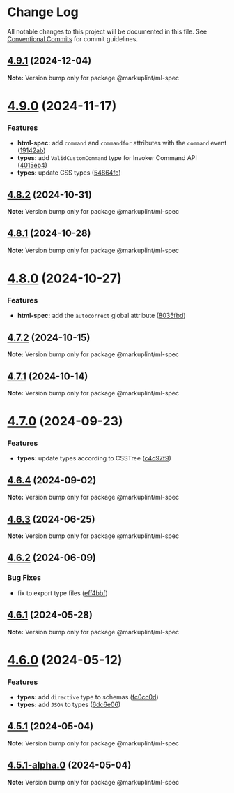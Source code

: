 # Change Log

All notable changes to this project will be documented in this file.
See [Conventional Commits](https://conventionalcommits.org) for commit guidelines.

## [4.9.1](https://github.com/markuplint/markuplint/compare/@markuplint/ml-spec@4.9.0...@markuplint/ml-spec@4.9.1) (2024-12-04)

**Note:** Version bump only for package @markuplint/ml-spec

# [4.9.0](https://github.com/markuplint/markuplint/compare/@markuplint/ml-spec@4.8.2...@markuplint/ml-spec@4.9.0) (2024-11-17)

### Features

- **html-spec:** add `command` and `commandfor` attributes with the `command` event ([19142ab](https://github.com/markuplint/markuplint/commit/19142abe2dbefdf9b333ea43001f7492793cf93e))
- **types:** add `ValidCustomCommand` type for Invoker Command API ([4015eb4](https://github.com/markuplint/markuplint/commit/4015eb404c8a538ea966af114f0676777b7c1eb6))
- **types:** update CSS types ([54864fe](https://github.com/markuplint/markuplint/commit/54864fef43e753e9549f391de19fdf8f3f1d0c86))

## [4.8.2](https://github.com/markuplint/markuplint/compare/@markuplint/ml-spec@4.8.1...@markuplint/ml-spec@4.8.2) (2024-10-31)

**Note:** Version bump only for package @markuplint/ml-spec

## [4.8.1](https://github.com/markuplint/markuplint/compare/@markuplint/ml-spec@4.8.0...@markuplint/ml-spec@4.8.1) (2024-10-28)

**Note:** Version bump only for package @markuplint/ml-spec

# [4.8.0](https://github.com/markuplint/markuplint/compare/@markuplint/ml-spec@4.7.2...@markuplint/ml-spec@4.8.0) (2024-10-27)

### Features

- **html-spec:** add the `autocorrect` global attribute ([8035fbd](https://github.com/markuplint/markuplint/commit/8035fbd183c3eb1ab722eb7093a8e5916cf4ba25))

## [4.7.2](https://github.com/markuplint/markuplint/compare/@markuplint/ml-spec@4.7.1...@markuplint/ml-spec@4.7.2) (2024-10-15)

**Note:** Version bump only for package @markuplint/ml-spec

## [4.7.1](https://github.com/markuplint/markuplint/compare/@markuplint/ml-spec@4.7.0...@markuplint/ml-spec@4.7.1) (2024-10-14)

**Note:** Version bump only for package @markuplint/ml-spec

# [4.7.0](https://github.com/markuplint/markuplint/compare/@markuplint/ml-spec@4.6.4...@markuplint/ml-spec@4.7.0) (2024-09-23)

### Features

- **types:** update types according to CSSTree ([c4d97f9](https://github.com/markuplint/markuplint/commit/c4d97f9571dd2b93462e9dd51c01ecf4f95caf08))

## [4.6.4](https://github.com/markuplint/markuplint/compare/@markuplint/ml-spec@4.6.3...@markuplint/ml-spec@4.6.4) (2024-09-02)

**Note:** Version bump only for package @markuplint/ml-spec

## [4.6.3](https://github.com/markuplint/markuplint/compare/@markuplint/ml-spec@4.6.2...@markuplint/ml-spec@4.6.3) (2024-06-25)

**Note:** Version bump only for package @markuplint/ml-spec

## [4.6.2](https://github.com/markuplint/markuplint/compare/@markuplint/ml-spec@4.6.1...@markuplint/ml-spec@4.6.2) (2024-06-09)

### Bug Fixes

- fix to export type files ([eff4bbf](https://github.com/markuplint/markuplint/commit/eff4bbfd127574809dc5e15d7cafe87699758ee0))

## [4.6.1](https://github.com/markuplint/markuplint/compare/@markuplint/ml-spec@4.6.0...@markuplint/ml-spec@4.6.1) (2024-05-28)

**Note:** Version bump only for package @markuplint/ml-spec

# [4.6.0](https://github.com/markuplint/markuplint/compare/@markuplint/ml-spec@4.5.1...@markuplint/ml-spec@4.6.0) (2024-05-12)

### Features

- **types:** add `directive` type to schemas ([fc0cc0d](https://github.com/markuplint/markuplint/commit/fc0cc0d5b59c4a24abe8dc78a5bd8ab6cc346f9f))
- **types:** add `JSON` to types ([6dc6e06](https://github.com/markuplint/markuplint/commit/6dc6e0623f596fcf03961167a5acadfd4f627832))

## [4.5.1](https://github.com/markuplint/markuplint/compare/@markuplint/ml-spec@4.5.1-alpha.0...@markuplint/ml-spec@4.5.1) (2024-05-04)

**Note:** Version bump only for package @markuplint/ml-spec

## [4.5.1-alpha.0](https://github.com/markuplint/markuplint/compare/@markuplint/ml-spec@4.5.0...@markuplint/ml-spec@4.5.1-alpha.0) (2024-05-04)

**Note:** Version bump only for package @markuplint/ml-spec
